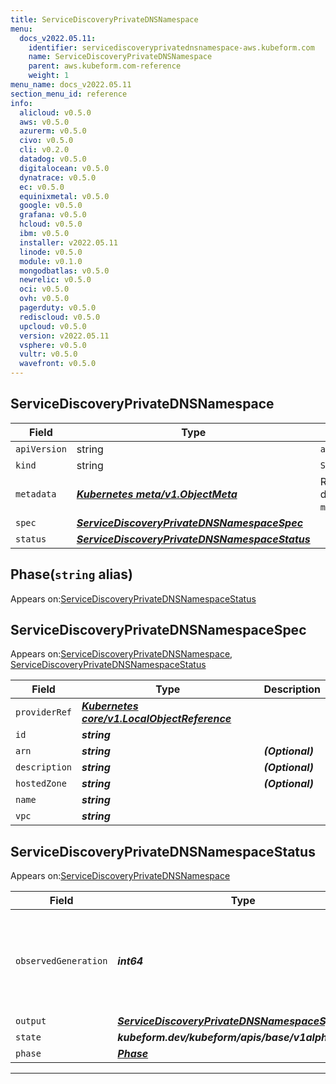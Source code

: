 ```yaml
---
title: ServiceDiscoveryPrivateDNSNamespace
menu:
  docs_v2022.05.11:
    identifier: servicediscoveryprivatednsnamespace-aws.kubeform.com
    name: ServiceDiscoveryPrivateDNSNamespace
    parent: aws.kubeform.com-reference
    weight: 1
menu_name: docs_v2022.05.11
section_menu_id: reference
info:
  alicloud: v0.5.0
  aws: v0.5.0
  azurerm: v0.5.0
  civo: v0.5.0
  cli: v0.2.0
  datadog: v0.5.0
  digitalocean: v0.5.0
  dynatrace: v0.5.0
  ec: v0.5.0
  equinixmetal: v0.5.0
  google: v0.5.0
  grafana: v0.5.0
  hcloud: v0.5.0
  ibm: v0.5.0
  installer: v2022.05.11
  linode: v0.5.0
  module: v0.1.0
  mongodbatlas: v0.5.0
  newrelic: v0.5.0
  oci: v0.5.0
  ovh: v0.5.0
  pagerduty: v0.5.0
  rediscloud: v0.5.0
  upcloud: v0.5.0
  version: v2022.05.11
  vsphere: v0.5.0
  vultr: v0.5.0
  wavefront: v0.5.0
---
```


## ServiceDiscoveryPrivateDNSNamespace
| Field | Type | Description |
| ------ | ----- | ----------- |
| `apiVersion` | string | `aws.kubeform.com/v1alpha1` |
|    `kind` | string | `ServiceDiscoveryPrivateDNSNamespace` |
| `metadata` | ***[Kubernetes meta/v1.ObjectMeta](https://v1-22.docs.kubernetes.io/docs/reference/generated/kubernetes-api/v1.22/#objectmeta-v1-meta)***|Refer to the Kubernetes API documentation for the fields of the `metadata` field.|
| `spec` | ***[ServiceDiscoveryPrivateDNSNamespaceSpec](#servicediscoveryprivatednsnamespacespec)***||
| `status` | ***[ServiceDiscoveryPrivateDNSNamespaceStatus](#servicediscoveryprivatednsnamespacestatus)***||
## Phase(`string` alias)

Appears on:[ServiceDiscoveryPrivateDNSNamespaceStatus](#servicediscoveryprivatednsnamespacestatus)

## ServiceDiscoveryPrivateDNSNamespaceSpec

Appears on:[ServiceDiscoveryPrivateDNSNamespace](#servicediscoveryprivatednsnamespace), [ServiceDiscoveryPrivateDNSNamespaceStatus](#servicediscoveryprivatednsnamespacestatus)

| Field | Type | Description |
| ------ | ----- | ----------- |
| `providerRef` | ***[Kubernetes core/v1.LocalObjectReference](https://v1-22.docs.kubernetes.io/docs/reference/generated/kubernetes-api/v1.22/#localobjectreference-v1-core)***||
| `id` | ***string***||
| `arn` | ***string***| ***(Optional)*** |
| `description` | ***string***| ***(Optional)*** |
| `hostedZone` | ***string***| ***(Optional)*** |
| `name` | ***string***||
| `vpc` | ***string***||
## ServiceDiscoveryPrivateDNSNamespaceStatus

Appears on:[ServiceDiscoveryPrivateDNSNamespace](#servicediscoveryprivatednsnamespace)

| Field | Type | Description |
| ------ | ----- | ----------- |
| `observedGeneration` | ***int64***| ***(Optional)*** Resource generation, which is updated on mutation by the API Server.|
| `output` | ***[ServiceDiscoveryPrivateDNSNamespaceSpec](#servicediscoveryprivatednsnamespacespec)***| ***(Optional)*** |
| `state` | ***kubeform.dev/kubeform/apis/base/v1alpha1.State***| ***(Optional)*** |
| `phase` | ***[Phase](#phase)***| ***(Optional)*** |
---
